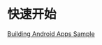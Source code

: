 # 快速开始


[Building Android Apps Sample](https://docs.gradle.org/current/samples/sample_building_android_apps.html)